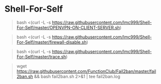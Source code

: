 # Shell-For-Self

> bash <(curl -L -s https://raw.githubusercontent.com/lmc999/Shell-For-Self/master/OPENVPN-ON-CLIENT-SERVER.sh)


> bash <(curl -L -s https://raw.githubusercontent.com/lmc999/Shell-For-Self/master/firewall-disable.sh)

> bash <(curl -L -s https://raw.githubusercontent.com/lmc999/Shell-For-Self/master/trace.sh)

> wget https://raw.githubusercontent.com/FunctionClub/Fail2ban/master/fail2ban.sh && bash fail2ban.sh 2>&1 | tee fail2ban.log
